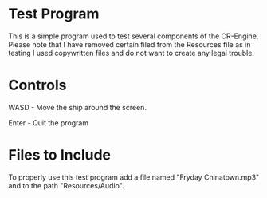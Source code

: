 # Test Program
 This is a simple program used to test several components
 of the CR-Engine. Please note that I have removed certain
 filed from the Resources file as in testing I used 
 copywritten files and do not want to create any legal 
 trouble.

# Controls
 WASD - Move the ship around the screen.

 Enter - Quit the program

# Files to Include
 To properly use this test program add a file named
 "Fryday Chinatown.mp3" and to the path
 "Resources/Audio".